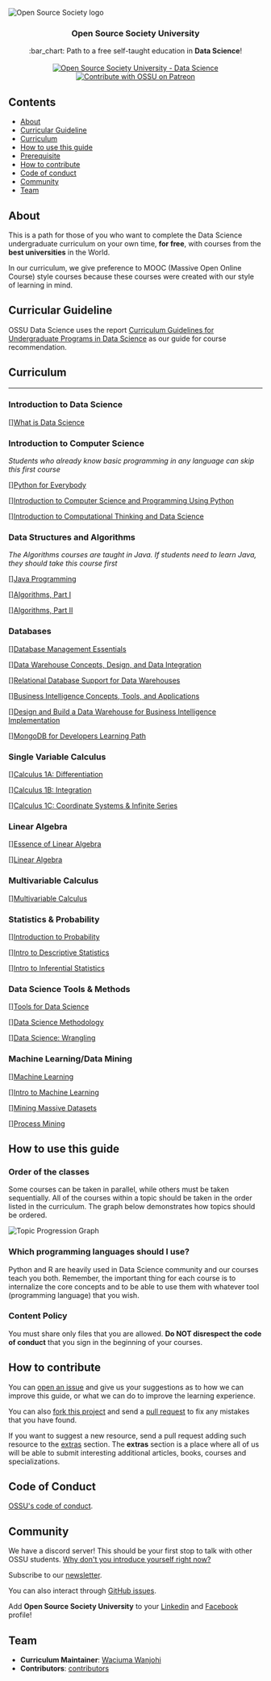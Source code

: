 ![Open Source Society logo](http://i.imgur.com/kYYCXtC.png)

<h3 align="center">Open Source Society University</h3>
<p align="center">
  :bar_chart: Path to a free self-taught education in <strong>Data Science</strong>!
  <br><br>
  <a href="https://github.com/open-source-society/data-science">
    <img alt="Open Source Society University - Data Science" src="https://img.shields.io/badge/OSSU-data--science-blue.svg">
  </a>
  <a href="https://www.patreon.com/ossu">
	  <img alt="Contribute with OSSU on Patreon" src="https://img.shields.io/badge/Patreon-contribute-yellow.svg">
  </a>
</p>


## Contents

- [About](#about)
- [Curricular Guideline](#curricular-guideline)
- [Curriculum](#curriculum)
- [How to use this guide](#how-to-use-this-guide)
- [Prerequisite](#prerequisite)
- [How to contribute](#how-to-contribute)
- [Code of conduct](#code-of-conduct)
- [Community](#community)
- [Team](#team)

## About

This is a path for those of you who want to complete the Data Science undergraduate curriculum on your own time, **for free**, with courses from the **best universities** in the World.

In our curriculum, we give preference to MOOC (Massive Open Online Course) style courses because these courses were created with our style of learning in mind.

## Curricular Guideline

OSSU Data Science uses the report [Curriculum Guidelines for Undergraduate Programs in Data Science](https://www.amstat.org/asa/files/pdfs/EDU-DataScienceGuidelines.pdf) as our guide for course recommendation.

## Curriculum

---

### Introduction to Data Science
[][What is Data Science](https://www.coursera.org/learn/what-is-datascience)

### Introduction to Computer Science
_Students who already know basic programming in any language can skip this first course_

[][Python for Everybody](https://www.py4e.com/) 

[][Introduction to Computer Science and Programming Using Python](https://www.edx.org/course/introduction-computer-science-mitx-6-00-1x-7)

[][Introduction to Computational Thinking and Data Science](https://www.edx.org/course/introduction-computational-thinking-data-mitx-6-00-2x-3)

### Data Structures and Algorithms
_The Algorithms courses are taught in Java. If students need to learn Java, they should take this course first_

[][Java Programming](https://java-programming.mooc.fi/)

[][Algorithms, Part I](https://www.coursera.org/learn/algorithms-part1)

[][Algorithms, Part II](https://www.coursera.org/learn/algorithms-part2)

### Databases
[][Database Management Essentials](https://www.coursera.org/learn/database-management)

[][Data Warehouse Concepts, Design, and Data Integration](https://www.coursera.org/learn/dwdesign)

[][Relational Database Support for Data Warehouses](https://www.coursera.org/learn/dwrelational)

[][Business Intelligence Concepts, Tools, and Applications](https://www.coursera.org/learn/business-intelligence-tools)

[][Design and Build a Data Warehouse for Business Intelligence Implementation](https://www.coursera.org/learn/data-warehouse-bi-building)

[][MongoDB for Developers Learning Path](https://university.mongodb.com/learning_paths/developer)

### Single Variable Calculus
[][Calculus 1A: Differentiation](https://www.edx.org/course/calculus-1a-differentiation-mitx-18-01-1x)

[][Calculus 1B: Integration](https://www.edx.org/course/calculus-1b-integration-mitx-18-01-2x)

[][Calculus 1C: Coordinate Systems & Infinite Series](https://www.edx.org/course/calculus-1c-coordinate-systems-infinite-mitx-18-01-3x)

### Linear Algebra
[][Essence of Linear Algebra](https://www.youtube.com/playlist?list=PLZHQObOWTQDPD3MizzM2xVFitgF8hE_ab)

[][Linear Algebra](https://ocw.mit.edu/courses/mathematics/18-06sc-linear-algebra-fall-2011/)

### Multivariable Calculus
[][Multivariable Calculus](http://ocw.mit.edu/courses/mathematics/18-02sc-multivariable-calculus-fall-2010/index.htm)

### Statistics & Probability
[][Introduction to Probability](https://projects.iq.harvard.edu/stat110/home)

[][Intro to Descriptive Statistics](https://www.udacity.com/course/intro-to-descriptive-statistics--ud827)

[][Intro to Inferential Statistics](https://www.udacity.com/course/intro-to-inferential-statistics--ud201)

### Data Science Tools & Methods
[][Tools for Data Science](https://www.coursera.org/learn/open-source-tools-for-data-science)

[][Data Science Methodology](https://www.coursera.org/learn/data-science-methodology)

[][Data Science: Wrangling](https://www.edx.org/course/data-science-wrangling)

### Machine Learning/Data Mining
[][Machine Learning](https://www.coursera.org/learn/machine-learning)

[][Intro to Machine Learning](https://www.udacity.com/course/intro-to-machine-learning--ud120)

[][Mining Massive Datasets](https://www.edx.org/course/mining-massive-datasets)

[][Process Mining](https://www.coursera.org/learn/process-mining)

## How to use this guide

### Order of the classes

Some courses can be taken in parallel, while others must be taken sequentially. All of the courses within a topic should be taken in the order listed in the curriculum. The graph below demonstrates how topics should be ordered.

![Topic Progression Graph](topic_progression_graph.jpg)

### Which programming languages should I use?

Python and R are heavily used in Data Science community and our courses teach you both. Remember, the important thing for each course is to internalize the core concepts and to be able to use them with whatever tool (programming language) that you wish.

### Content Policy

You must share only files that you are allowed. **Do NOT disrespect the code of conduct** that you sign in the beginning of your courses.

## How to contribute

You can [open an issue](https://help.github.com/articles/creating-an-issue/) and give us your suggestions as to how we can improve this guide, or what we can do to improve the learning experience.

You can also [fork this project](https://help.github.com/articles/fork-a-repo/) and send a [pull request](https://help.github.com/articles/using-pull-requests/) to fix any mistakes that you have found.

If you want to suggest a new resource, send a pull request adding such resource to the [extras](https://github.com/open-source-society/data-science/tree/master/extras) section. The **extras** section is a place where all of us will be able to submit interesting additional articles, books, courses and specializations.

## Code of Conduct
[OSSU's code of conduct](https://github.com/ossu/code-of-conduct).

## Community

We have a discord server! This should be your first stop to talk with other OSSU students. [Why don't you introduce yourself right now?](https://discord.gg/5pUhfpX)

Subscribe to our [newsletter](https://tinyletter.com/ossu).

You can also interact through [GitHub issues](https://github.com/open-source-society/data-science/issues).

Add **Open Source Society University** to your [Linkedin](https://www.linkedin.com/school/11272443/) and [Facebook](https://www.facebook.com/ossuniversity) profile!

## Team

* **Curriculum Maintainer**: [Waciuma Wanjohi](https://github.com/waciumawanjohi)
* **Contributors**: [contributors](https://github.com/open-source-society/data-science/graphs/contributors)
